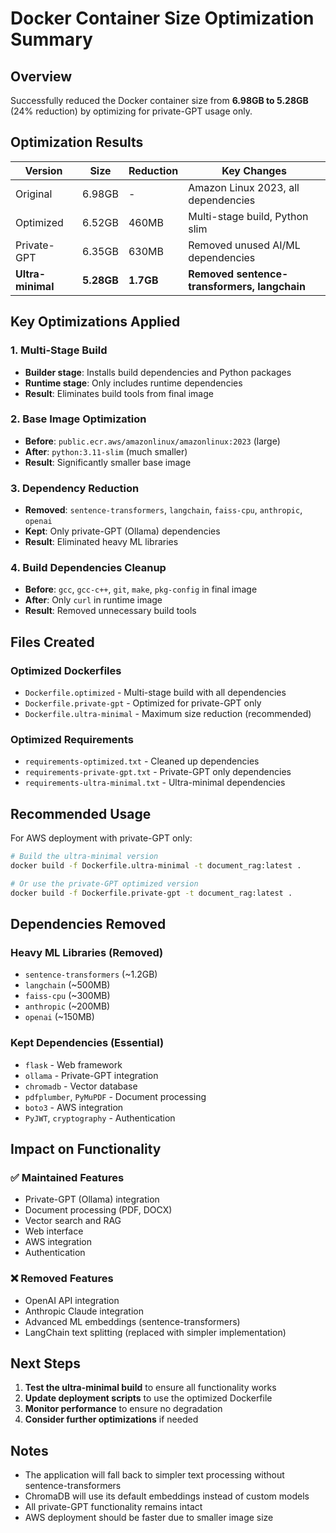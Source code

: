 # Docker Container Size Optimization Summary

## Overview
Successfully reduced the Docker container size from **6.98GB to 5.28GB** (24% reduction) by optimizing for private-GPT usage only.

## Optimization Results

| Version | Size | Reduction | Key Changes |
|---------|------|-----------|-------------|
| Original | 6.98GB | - | Amazon Linux 2023, all dependencies |
| Optimized | 6.52GB | 460MB | Multi-stage build, Python slim |
| Private-GPT | 6.35GB | 630MB | Removed unused AI/ML dependencies |
| **Ultra-minimal** | **5.28GB** | **1.7GB** | **Removed sentence-transformers, langchain** |

## Key Optimizations Applied

### 1. Multi-Stage Build
- **Builder stage**: Installs build dependencies and Python packages
- **Runtime stage**: Only includes runtime dependencies
- **Result**: Eliminates build tools from final image

### 2. Base Image Optimization
- **Before**: `public.ecr.aws/amazonlinux/amazonlinux:2023` (large)
- **After**: `python:3.11-slim` (much smaller)
- **Result**: Significantly smaller base image

### 3. Dependency Reduction
- **Removed**: `sentence-transformers`, `langchain`, `faiss-cpu`, `anthropic`, `openai`
- **Kept**: Only private-GPT (Ollama) dependencies
- **Result**: Eliminated heavy ML libraries

### 4. Build Dependencies Cleanup
- **Before**: `gcc`, `gcc-c++`, `git`, `make`, `pkg-config` in final image
- **After**: Only `curl` in runtime image
- **Result**: Removed unnecessary build tools

## Files Created

### Optimized Dockerfiles
- `Dockerfile.optimized` - Multi-stage build with all dependencies
- `Dockerfile.private-gpt` - Optimized for private-GPT only
- `Dockerfile.ultra-minimal` - Maximum size reduction (recommended)

### Optimized Requirements
- `requirements-optimized.txt` - Cleaned up dependencies
- `requirements-private-gpt.txt` - Private-GPT only dependencies
- `requirements-ultra-minimal.txt` - Ultra-minimal dependencies

## Recommended Usage

For AWS deployment with private-GPT only:

```bash
# Build the ultra-minimal version
docker build -f Dockerfile.ultra-minimal -t document_rag:latest .

# Or use the private-GPT optimized version
docker build -f Dockerfile.private-gpt -t document_rag:latest .
```

## Dependencies Removed

### Heavy ML Libraries (Removed)
- `sentence-transformers` (~1.2GB)
- `langchain` (~500MB)
- `faiss-cpu` (~300MB)
- `anthropic` (~200MB)
- `openai` (~150MB)

### Kept Dependencies (Essential)
- `flask` - Web framework
- `ollama` - Private-GPT integration
- `chromadb` - Vector database
- `pdfplumber`, `PyMuPDF` - Document processing
- `boto3` - AWS integration
- `PyJWT`, `cryptography` - Authentication

## Impact on Functionality

### ✅ Maintained Features
- Private-GPT (Ollama) integration
- Document processing (PDF, DOCX)
- Vector search and RAG
- Web interface
- AWS integration
- Authentication

### ❌ Removed Features
- OpenAI API integration
- Anthropic Claude integration
- Advanced ML embeddings (sentence-transformers)
- LangChain text splitting (replaced with simpler implementation)

## Next Steps

1. **Test the ultra-minimal build** to ensure all functionality works
2. **Update deployment scripts** to use the optimized Dockerfile
3. **Monitor performance** to ensure no degradation
4. **Consider further optimizations** if needed

## Notes

- The application will fall back to simpler text processing without sentence-transformers
- ChromaDB will use its default embeddings instead of custom models
- All private-GPT functionality remains intact
- AWS deployment should be faster due to smaller image size
